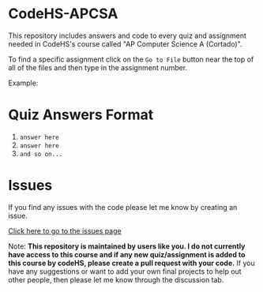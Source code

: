 # CodeHS-APCSA
This repository includes answers and code to every quiz and assignment needed in CodeHS's course called "AP Computer Science A (Cortado)".

To find a specific assignment click on the `Go to File` button near the top of all of the files and then type in the assignment number.

Example: 

# Quiz Answers Format
1. `answer here`
2. `answer here`
3. `and so on...`

# Issues
If you find any issues with the code please let me know by creating an issue.

[Click here to go to the issues page](https://github.com/aditeyapatakoti/CodeHS-APCSA-Cortado/issues)


Note: **This repository is maintained by users like you. I do not currently have access to this course and if any new quiz/assignment is added to this course by codeHS, please create a pull request with your code.** If you have any suggestions or want to add your own final projects to help out other people, then please let me know through the discussion tab.

